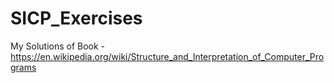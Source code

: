 # SICP_Exercises

My Solutions of Book - https://en.wikipedia.org/wiki/Structure_and_Interpretation_of_Computer_Programs
